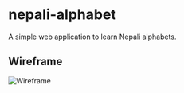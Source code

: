 # nepali-alphabet
A simple web application to learn Nepali alphabets.

## Wireframe

![Wireframe](https://user-images.githubusercontent.com/60019004/176708115-c465d736-6b4e-43c8-a42b-0a5ad0cfcccd.JPG)
